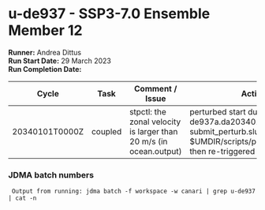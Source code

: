# u-de937 - SSP3-7.0 Ensemble Member 12

**Runner:** Andrea Dittus    
**Run Start Date:**  29 March 2023  
**Run Completion Date:** 

| Cycle | Task | Comment / Issue | Action | Date |
| ---   | ---  | ---             | ---    | ---  |
| 20340101T0000Z | coupled | stpctl: the zonal velocity is larger than 20 m/s (in ocean.output) | perturbed start dump de937a.da20340101_00 with submit_perturb.slurm (calling $UMDIR/scripts/perturb_theta.py), then re-triggered | 22/05/2024 |

### JDMA batch numbers
```
 Output from running: jdma batch -f workspace -w canari | grep u-de937 | cat -n
```
